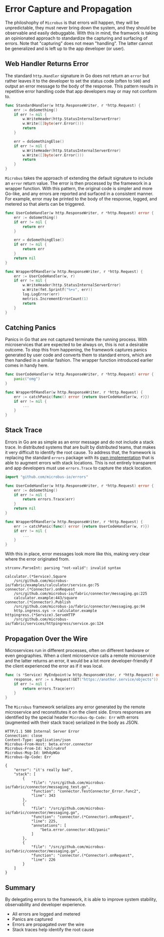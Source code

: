 # Error Capture and Propagation

The philoshophy of `Microbus` is that errors will happen, they will be unpredictable, they must never bring down the system, and they should be observable and easily debuggable. With this in mind, the framwork is taking an opinionated approach to standardize the capturing and surfacing of errors. Note that "capturing" does not mean "handling". The latter cannot be generalized and is left up to the app developer (or user).

## Web Handler Returns Error

The standard `http.Handler` signature in Go does not return an `error` but rather leaves it to the developer to set the status code (often to `500`) and output an error message to the body of the response. This pattern results in repetitive error handling code that app developers may or may not conform to.

```go
func StandardHandler(w http.ResponseWriter, r *http.Request) {
	err := doSomething()
	if err != nil {
		w.WriteHeader(http.StatusInternalServerError)
		w.Write([]byte(err.Error()))
		return
	}

	err = doSomethingElse()
	if err != nil {
		w.WriteHeader(http.StatusInternalServerError)
		w.Write([]byte(err.Error()))
		return
	}
}
```

`Microbus` takes the approach of extending the default signature to include an `error` return value. The error is then processed by the framework in a wrapper function. With this pattern, the original code is simpler and more Go-like, and any errors are reported and surfaced in a consistent manner. For example, error may be printed to the body of the response, logged, and metered so that alerts can be triggered.

```go
func UserCodeHandler(w http.ResponseWriter, r *http.Request) error {
	err := doSomething()
	if err != nil {
		return err
	}

	err = doSomethingElse()
	if err != nil {
		return err
	}
    return nil
}

func WrapperOfHandler(w http.ResponseWriter, r *http.Request) {
    err := UserCodeHandler(w, r)
    if err != nil {
		w.WriteHeader(http.StatusInternalServerError)
		w.Write(fmt.Sprintf("%+v", err))
        log.LogError(err)
        metrics.IncrementErrorCount(1)
        return
    }
}
```

## Catching Panics

Panics in Go that are not captured terminate the running process. With microservices that are expected to be always on, this is not a desirable outcome. To stop this from happening, the framework captures panics generated by user code and converts them to standard errors, which are then handled in a similar fashion. The wrapper function introduced earlier comes in handy here.

```go
func UserCodeHandler(w http.ResponseWriter, r *http.Request) error {
	panic("omg")
}

func WrapperOfHandler(w http.ResponseWriter, r *http.Request) {
    err := catchPanic(func() error {return UserCodeHandler(w, r)})
    if err != nil {
        ...
    }
}
```

## Stack Trace

Errors in Go are as simple as an error message and do not include a stack trace. In distributed systems that are built by distributed teams, that makes it very difficult to identify the root cause. To address that, the framework is replacing the standard `errors` package with its [own implementation](../structure/errors.md) that is able to augment errors with stack locations. This is not entirely transparent and app developers must use `errors.Trace` to capture the stack location.

```go
import "github.com/microbus-io/errors"

func UserCodeHandler(w http.ResponseWriter, r *http.Request) error {
	err := doSomething()
    if err != nil {
        return errors.Trace(err)
    }
    return nil
}

func WrapperOfHandler(w http.ResponseWriter, r *http.Request) {
    err := catchPanic(func() error {return UserCodeHandler(w, r)})
    if err != nil {
        ...
    }
}
```

With this in place, error messages look more like this, making very clear where the error originated from.

```
strconv.ParseInt: parsing "not-valid": invalid syntax

calculator.(*Service).Square
	/src/github.com/microbus-io/fabric/examples/calculator/service.go:75
connector.(*Connector).onRequest
	/src/github.com/microbus-io/fabric/connector/messaging.go:225
	calculator.example:443/square
connector.(*Connector).Publish
	/src/github.com/microbus-io/fabric/connector/messaging.go:94
	http.ingress.sys -> calculator.example
httpingress.(*Service).ServeHTTP
	/src/github.com/microbus-io/fabric/services/httpingress/service.go:124
```

## Propagation Over the Wire

Microservices run in different processes, often on different hardware or even geographies. When a client microservice calls a remote microservice and the latter returns an error, it would be a lot more developer-friendly if the client experienced the error as if it was local.

```go
func (s *Service) MyEndpoint(w http.ResponseWriter, r *http.Request) error {
    response, err := s.Request(GET("https://another.service/objects")) // Remote call
    if err != nil {
        return errors.Trace(err)
    }
}
```

The `Microbus` framework serializes any error generated by the remote microservice and reconstitutes it on the client side. Errors responses are identified by the special header `Microbus-Op-Code: Err` with errors (augmented with their stack trace) serialized in the body as JSON.

```
HTTP/1.1 500 Internal Server Error
Connection: close
Content-Type: application/json
Microbus-From-Host: beta.error.connector
Microbus-From-Id: k2slru4rof
Microbus-Msg-Id: bHh4yWGo
Microbus-Op-Code: Err

{
	"error": "it's really bad",
	"stack": [
		{
			"file": "/src/github.com/microbus-io/fabric/connector/messaging_test.go",
			"function": "connector.TestConnector_Error.func2",
			"line": 343
		},
		{
			"file": "/src/github.com/microbus-io/fabric/connector/messaging.go",
			"function": "connector.(*Connector).onRequest",
			"line": 225,
			"annotations": [
				"beta.error.connector:443/panic"
			]
		},
		{
			"file": "/src/github.com/microbus-io/fabric/connector/messaging.go",
			"function": "connector.(*Connector).onRequest",
			"line": 226
		}
	]
}
```

## Summary

By delegating errors to the framework, it is able to improve system stability, observability and developer experience.

* All errors are logged and metered
* Panics are captured
* Errors are propagated over the wire
* Stack traces help identify the root cause
